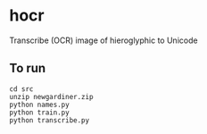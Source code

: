 # hocr

Transcribe (OCR) image of hieroglyphic to Unicode

## To run

```
cd src
unzip newgardiner.zip
python names.py
python train.py
python transcribe.py
```
